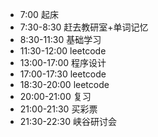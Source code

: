 * 7:00 起床
* 7:30-8:30 赶去教研室+单词记忆
* 8:30-11:30 基础学习
* 11:30-12:00 leetcode
* 13:00-17:00 程序设计
* 17:00-17:30 leetcode
* 18:30-20:00 leetcode 
* 20:00-21:00 复习
* 21:00-21:30 买彩票
* 21:30-22:30 峡谷研讨会